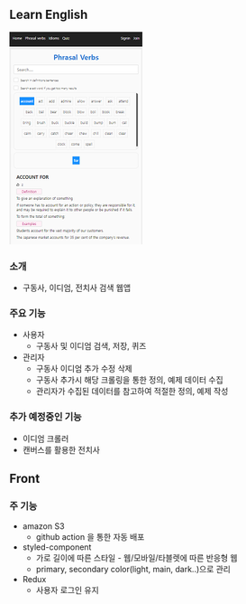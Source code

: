 ## Learn English
![Lean_English](https://github.com/daehan0226/daehan0226/blob/main/images/english_app_s.png?raw=true)

### 소개
* 구동사, 이디엄, 전치사 검색 웹앱

### 주요 기능
* 사용자
  * 구동사 및 이디엄 검색, 저장, 퀴즈
* 관리자
  * 구동사 이디엄 추가 수정 삭제
  * 구동사 추가시 해당 크롤링을 통한 정의, 예제 데이터 수집
  * 관리자가 수집된 데이터를 참고하여 적절한 정의, 예제 작성  


### 추가 예정중인 기능
* 이디엄 크롤러
* 캔버스를 활용한 전치사

## Front
### 주 기능
* amazon S3
  * github action 을 통한 자동 배포
* styled-component
  * 가로 길이에 따른 스타일 - 웹/모바일/타블렛에 따른 반응형 웹
  * primary, secondary color(light, main, dark..)으로 관리
* Redux
  * 사용자 로그인 유지 
